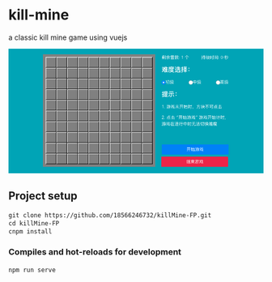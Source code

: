 # kill-mine
a classic kill mine game using vuejs

![kill mine](./src/assets/kill-mine.png)

## Project setup
```
git clone https://github.com/18566246732/killMine-FP.git
cd killMine-FP
cnpm install
```

### Compiles and hot-reloads for development
```
npm run serve
```
